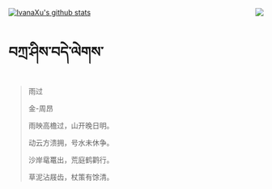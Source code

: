 [![IvanaXu's github stats](https://github-readme-stats.vercel.app/api?username=IvanaXu&show_icons=true&theme=vue-dark)](https://github.com/anuraghazra/github-readme-stats)
<img align="right" src="https://github-readme-stats.vercel.app/api/top-langs/?username=IvanaXu&langs_count=3&theme=graywhite" />
# བཀྲ་ཤིས་བདེ་ལེགས་
> 雨过
>
> 金-周昂
>
> 雨映高檐过，山开晚日明。
> 
> 动云方溃拥，号水未休争。
> 
> 沙岸鼋鼍出，荒庭鹤鹳行。
> 
> 草泥沾屐齿，杖策有馀清。
